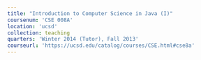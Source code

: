 ```yaml
---
title: "Introduction to Computer Science in Java (I)"
coursenum: 'CSE 008A'
location: 'ucsd'
collection: teaching
quarters: 'Winter 2014 (Tutor), Fall 2013'
courseurl: 'https://ucsd.edu/catalog/courses/CSE.html#cse8a'
---
```

